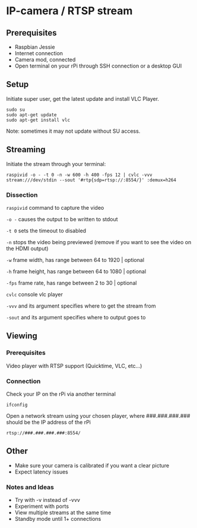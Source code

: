 # IP-camera / RTSP stream

## Prerequisites

- Raspbian Jessie
- Internet connection
- Camera mod, connected
- Open terminal on your rPi through SSH connection or a desktop GUI

## Setup

Initiate super user, get the latest update and install VLC Player.

```
sudo su
sudo apt-get update
sudo apt-get install vlc
```

Note: sometimes it may not update without SU access.

## Streaming

Initiate the stream through your terminal:

```
raspivid -o - -t 0 -n -w 600 -h 400 -fps 12 | cvlc -vvv stream:///dev/stdin --sout '#rtp{sdp=rtsp://:8554/}' :demux=h264
```

### Dissection

```raspivid``` command to capture the video

```-o -``` causes the output to be written to stdout

```-t 0``` sets the timeout to disabled

```-n``` stops the video being previewed (remove if you want to see the video on the HDMI output)

```-w``` frame width, has range between 64 to 1920 | optional

```-h``` frame height, has range between 64 to 1080 | optional

```-fps``` frame rate, has range between 2 to 30 | optional

```cvlc``` console vlc player

```-vvv``` and its argument specifies where to get the stream from

```-sout``` and its argument specifies where to output goes to

## Viewing

### Prerequisites

Video player with RTSP support (Quicktime, VLC, etc...)

### Connection

Check your IP on the rPi via another terminal

```
ifconfig
```

Open a network stream using your chosen player, where ###.###.###.### should be the IP address of the rPi

```
rtsp://###.###.###.###:8554/
```

## Other

- Make sure your camera is calibrated if you want a clear picture
- Expect latency issues

### Notes and Ideas

- Try with -v instead of -vvv
- Experiment with ports
- View multiple streams at the same time
- Standby mode until 1+ connections